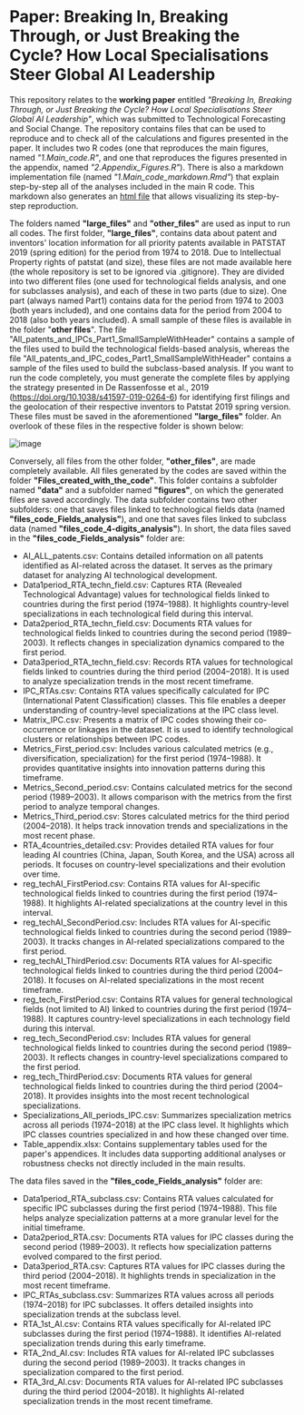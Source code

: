 # Paper: Breaking In, Breaking Through, or Just Breaking the Cycle? How Local Specialisations Steer Global AI Leadership

This repository relates to the **working paper** entitled *"Breaking In, Breaking Through, or Just Breaking the Cycle? How Local Specialisations Steer Global AI Leadership"*, which was submitted to Technological Forecasting and Social Change. 
The repository contains files that can be used to reproduce and to check all of the calculations and figures presented in the paper. It includes two R codes (one that reproduces the main figures, named *"1.Main_code.R"*, and one that reproduces the figures presented in the appendix, named *"2.Appendix_Figures.R"*). There is also a markdown implementation file (named *"1.Main_code_markdown.Rmd"*) that explain step-by-step all of the analyses included in the main R code. This markdown also generates an [html file](https://matheusleusin.github.io/Paper-The_Emergence_of_Artificial_Intelligence/1.Main_code_markdown.html) that allows visualizing its step-by-step reproduction.

The folders named **"large_files"** and **"other_files"** are used as input to run all codes. The first folder, **"large_files"**, contains data about patent and inventors' location information for all priority patents available in PATSTAT 2019 (spring edition) for the period from 1974 to 2018. Due to Intellectual Property rights of patstat (and size), these files are not made available here (the whole repository is set to be ignored via .gitignore). They are divided into two different files (one used for technological fields analysis, and one for subclasses analysis), and each of these in two parts (due to size). One part (always named Part1) contains data for the period from 1974 to 2003 (both years included), and one contains data for the period from 2004 to 2018 (also both years included). A small sample of these files is available in the folder "**other files**". The file "All_patents_and_IPCs_Part1_SmallSampleWithHeader" contains a sample of the files used to build the technological fields-based analysis, whereas the file "All_patents_and_IPC_codes_Part1_SmallSampleWithHeader" contains a sample of the files used to build the subclass-based analysis. If you want to run the code completely, you must generate the complete files by applying the strategy presented in De Rassenfosse et al., 2019 (https://doi.org/10.1038/s41597-019-0264-6) for identifying first filings and the geolocation of their respective inventors to Patstat 2019 spring version. These files must be saved in the aforementioned **"large_files"** folder. An overlook of these files in the respective folder is shown below:

![image](https://github.com/user-attachments/assets/70388ae2-e728-40f0-b586-4fbada2a2351)

Conversely, all files from the other folder, **"other_files"**, are made completely available.
All files generated by the codes are saved within the folder **"Files_created_with_the_code"**. This folder contains a subfolder named **"data"** and a subfolder named **"figures"**, on which the generated files are saved accordingly.
The data subfolder contains two other subfolders: one that saves files linked to technological fields data (named **"files_code_Fields_analysis"**), and one that saves files linked to subclass data (named **"files_code_4-digits_analysis"**).
In short, the data files saved in the **"files_code_Fields_analysis"** folder are:

 * AI_ALL_patents.csv: Contains detailed information on all patents identified as AI-related across the dataset. It serves as the primary dataset for analyzing AI technological development.
 * Data1period_RTA_techn_field.csv:  Captures RTA (Revealed Technological Advantage) values for technological fields linked to countries during the first period (1974–1988). It highlights country-level specializations in each technological field during this interval.
 * Data2period_RTA_techn_field.csv: Documents RTA values for technological fields linked to countries during the second period (1989–2003). It reflects changes in specialization dynamics compared to the first period.
 * Data3period_RTA_techn_field.csv: Records RTA values for technological fields linked to countries during the third period (2004–2018). It is used to analyze specialization trends in the most recent timeframe.
 * IPC_RTAs.csv: Contains RTA values specifically calculated for IPC (International Patent Classification) classes. This file enables a deeper understanding of country-level specializations at the IPC class level.
 * Matrix_IPC.csv: Presents a matrix of IPC codes showing their co-occurrence or linkages in the dataset. It is used to identify technological clusters or relationships between IPC codes.
 * Metrics_First_period.csv: Includes various calculated metrics (e.g., diversification, specialization) for the first period (1974–1988). It provides quantitative insights into innovation patterns during this timeframe.
 * Metrics_Second_period.csv: Contains calculated metrics for the second period (1989–2003). It allows comparison with the metrics from the first period to analyze temporal changes.
 * Metrics_Third_period.csv: Stores calculated metrics for the third period (2004–2018). It helps track innovation trends and specializations in the most recent phase.
 * RTA_4countries_detailed.csv: Provides detailed RTA values for four leading AI countries (China, Japan, South Korea, and the USA) across all periods. It focuses on country-level specializations and their evolution over time.
 * reg_techAI_FirstPeriod.csv: Contains RTA values for AI-specific technological fields linked to countries during the first period (1974–1988). It highlights AI-related specializations at the country level in this interval.
 * reg_techAI_SecondPeriod.csv: Includes RTA values for AI-specific technological fields linked to countries during the second period (1989–2003). It tracks changes in AI-related specializations compared to the first period.
 * reg_techAI_ThirdPeriod.csv: Documents RTA values for AI-specific technological fields linked to countries during the third period (2004–2018). It focuses on AI-related specializations in the most recent timeframe.
 * reg_tech_FirstPeriod.csv: Contains RTA values for general technological fields (not limited to AI) linked to countries during the first period (1974–1988). It captures country-level specializations in each technology field during this interval.
 * reg_tech_SecondPeriod.csv: Includes RTA values for general technological fields linked to countries during the second period (1989–2003). It reflects changes in country-level specializations compared to the first period.
 * reg_tech_ThirdPeriod.csv: Documents RTA values for general technological fields linked to countries during the third period (2004–2018). It provides insights into the most recent technological specializations.
 * Specializations_All_periods_IPC.csv: Summarizes specialization metrics across all periods (1974–2018) at the IPC class level. It highlights which IPC classes countries specialized in and how these changed over time.
 * Table_appendix.xlsx: Contains supplementary tables used for the paper's appendices. It includes data supporting additional analyses or robustness checks not directly included in the main results.

The data files saved in the **"files_code_Fields_analysis"** folder are:

 * Data1period_RTA_subclass.csv: Contains RTA values calculated for specific IPC subclasses during the first period (1974–1988). This file helps analyze specialization patterns at a more granular level for the initial timeframe.
 * Data2period_RTA.csv: Documents RTA values for IPC classes during the second period (1989–2003). It reflects how specialization patterns evolved compared to the first period.
 * Data3period_RTA.csv: Captures RTA values for IPC classes during the third period (2004–2018). It highlights trends in specialization in the most recent timeframe.
 * IPC_RTAs_subclass.csv: Summarizes RTA values across all periods (1974–2018) for IPC subclasses. It offers detailed insights into specialization trends at the subclass level.
 * RTA_1st_AI.csv: Contains RTA values specifically for AI-related IPC subclasses during the first period (1974–1988). It identifies AI-related specialization trends during this early timeframe.
 * RTA_2nd_AI.csv: Includes RTA values for AI-related IPC subclasses during the second period (1989–2003). It tracks changes in specialization compared to the first period.
 * RTA_3rd_AI.csv: Documents RTA values for AI-related IPC subclasses during the third period (2004–2018). It highlights AI-related specialization trends in the most recent timeframe.
